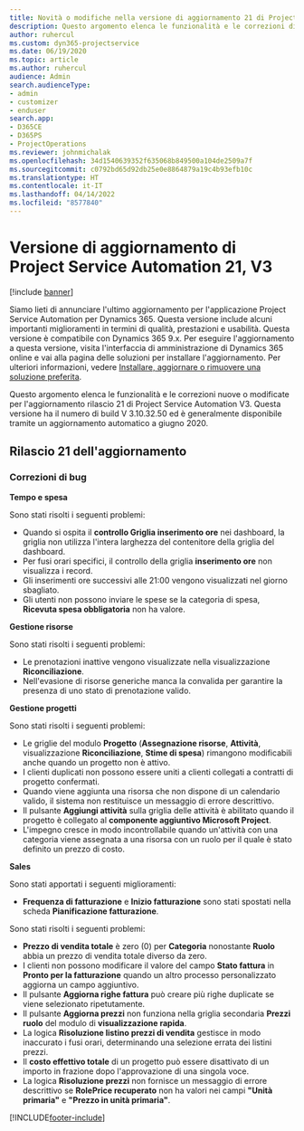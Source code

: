 ```yaml
---
title: Novità o modifiche nella versione di aggiornamento 21 di Project Service Automation V3
description: Questo argomento elenca le funzionalità e le correzioni disponibili nella versione di aggiornamento 21 di Project Service Automation V3.
author: ruhercul
ms.custom: dyn365-projectservice
ms.date: 06/19/2020
ms.topic: article
ms.author: ruhercul
audience: Admin
search.audienceType:
- admin
- customizer
- enduser
search.app:
- D365CE
- D365PS
- ProjectOperations
ms.reviewer: johnmichalak
ms.openlocfilehash: 34d1540639352f635068b849500a104de2509a7f
ms.sourcegitcommit: c0792bd65d92db25e0e8864879a19c4b93efb10c
ms.translationtype: HT
ms.contentlocale: it-IT
ms.lasthandoff: 04/14/2022
ms.locfileid: "8577840"
---
```

# <a name="project-service-automation-update-release-21-v3"></a>Versione di aggiornamento di Project Service Automation 21, V3

[!include [banner](../includes/psa-now-project-operations.md)]

Siamo lieti di annunciare l'ultimo aggiornamento per l'applicazione Project Service Automation per Dynamics 365. Questa versione include alcuni importanti miglioramenti in termini di qualità, prestazioni e usabilità. Questa versione è compatibile con Dynamics 365 9.x. Per eseguire l'aggiornamento a questa versione, visita l'interfaccia di amministrazione di Dynamics 365 online e vai alla pagina delle soluzioni per installare l'aggiornamento. Per ulteriori informazioni, vedere [Installare, aggiornare o rimuovere una soluzione preferita](/power-platform/admin/install-remove-preferred-solution).

Questo argomento elenca le funzionalità e le correzioni nuove o modificate per l'aggiornamento rilascio 21 di Project Service Automation V3. Questa versione ha il numero di build V 3.10.32.50 ed è generalmente disponibile tramite un aggiornamento automatico a giugno 2020.

## <a name="update-release-21"></a>Rilascio 21 dell'aggiornamento

### <a name="bug-fixes"></a>Correzioni di bug

**Tempo e spesa**

Sono stati risolti i seguenti problemi:

- Quando si ospita il **controllo Griglia inserimento ore** nei dashboard, la griglia non utilizza l'intera larghezza del contenitore della griglia del dashboard.
- Per fusi orari specifici, il controllo della griglia **inserimento ore** non visualizza i record.
- Gli inserimenti ore successivi alle 21:00 vengono visualizzati nel giorno sbagliato.
- Gli utenti non possono inviare le spese se la categoria di spesa, **Ricevuta spesa obbligatoria** non ha valore.

**Gestione risorse**

Sono stati risolti i seguenti problemi:

- Le prenotazioni inattive vengono visualizzate nella visualizzazione **Riconciliazione**.
- Nell'evasione di risorse generiche manca la convalida per garantire la presenza di uno stato di prenotazione valido.

**Gestione progetti**

Sono stati risolti i seguenti problemi:

- Le griglie del modulo **Progetto** (**Assegnazione risorse**, **Attività**, visualizzazione **Riconciliazione**, **Stime di spesa**) rimangono modificabili anche quando un progetto non è attivo.
- I clienti duplicati non possono essere uniti a clienti collegati a contratti di progetto confermati.
- Quando viene aggiunta una risorsa che non dispone di un calendario valido, il sistema non restituisce un messaggio di errore descrittivo.
- Il pulsante **Aggiungi attività** sulla griglia delle attività è abilitato quando il progetto è collegato al **componente aggiuntivo Microsoft Project**.
- L'impegno cresce in modo incontrollabile quando un'attività con una categoria viene assegnata a una risorsa con un ruolo per il quale è stato definito un prezzo di costo.

**Sales**

Sono stati apportati i seguenti miglioramenti:

- **Frequenza di fatturazione** e **Inizio fatturazione** sono stati spostati nella scheda **Pianificazione fatturazione**.

Sono stati risolti i seguenti problemi:

- **Prezzo di vendita totale** è zero (0) per **Categoria** nonostante **Ruolo** abbia un prezzo di vendita totale diverso da zero.
- I clienti non possono modificare il valore del campo **Stato fattura** in **Pronto per la fatturazione** quando un altro processo personalizzato aggiorna un campo aggiuntivo.
- Il pulsante **Aggiorna righe fattura** può creare più righe duplicate se viene selezionato ripetutamente.
- Il pulsante **Aggiorna prezzi** non funziona nella griglia secondaria **Prezzi ruolo** del modulo di **visualizzazione rapida**.
- La logica **Risoluzione listino prezzi di vendita** gestisce in modo inaccurato i fusi orari, determinando una selezione errata dei listini prezzi.
- Il **costo effettivo totale** di un progetto può essere disattivato di un importo in frazione dopo l'approvazione di una singola voce.
- La logica **Risoluzione prezzi** non fornisce un messaggio di errore descrittivo se **RolePrice recuperato** non ha valori nei campi **"Unità primaria"** e **"Prezzo in unità primaria"**.


[!INCLUDE[footer-include](../includes/footer-banner.md)]
